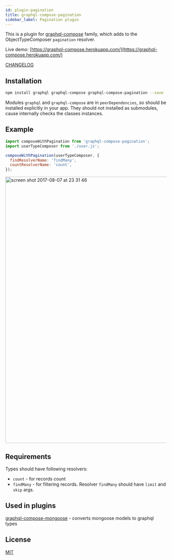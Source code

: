 ```yaml
---
id: plugin-pagination
title: graphql-compose-pagination
sidebar_label: Pagination plugin
---
```


This is a plugin for [graphql-compose](https://github.com/graphql-compose/graphql-compose) family, which adds to the ObjectTypeComposer `pagination` resolver.

Live demo: [https://graphql-compose.herokuapp.com/](https://graphql-compose.herokuapp.com/)

[CHANGELOG](https://github.com/graphql-compose/graphql-compose-pagination/blob/master/CHANGELOG.md)

## Installation

```bash
npm install graphql graphql-compose graphql-compose-pagination --save
```

Modules `graphql` and `graphql-compose` are in `peerDependencies`, so should be installed explicitly in your app. They should not installed as submodules, cause internally checks the classes instances.

## Example

```js
import composeWithPagination from 'graphql-compose-pagination';
import userTypeComposer from './user.js';

composeWithPagination(userTypeComposer, {
  findResolverName: 'findMany',
  countResolverName: 'count',
});
```

<img width="832" alt="screen shot 2017-08-07 at 23 31 46" src="https://user-images.githubusercontent.com/1946920/29038210-ad2390e4-7bc8-11e7-8143-ff0cca2b39cc.png">

## Requirements

Types should have following resolvers:

- `count` - for records count
- `findMany` - for filtering records. Resolver `findMany` should have `limit` and `skip` args.

## Used in plugins

[graphql-compose-mongoose](https://github.com/graphql-compose/graphql-compose-mongoose) - converts mongoose models to graphql types

## License

[MIT](https://github.com/graphql-compose/graphql-compose-pagination/blob/master/LICENSE.md)
